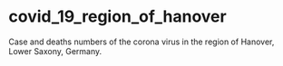 # covid_19_region_of_hanover
Case and deaths numbers of the corona virus in the region of Hanover, Lower Saxony, Germany.
